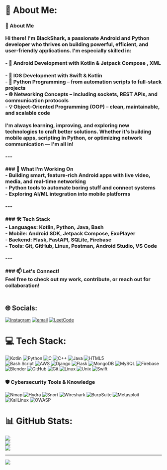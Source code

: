 # 💫 About Me:
### 👋 About Me<br><br>Hi there! I'm **BlackShark**, a passionate Android and Python developer who thrives on building powerful, efficient, and user-friendly applications. I'm especially skilled in:<br><br>- 📱 **Android Development** with Kotlin & Jetpack Compose , XML <br><br>- 📱 **IOS Development** with Swift & Kotlin <br>- 🐍 **Python Programming** – from automation scripts to full-stack projects<br>- 🌐 **Networking Concepts** – including sockets, REST APIs, and communication protocols<br>- 💡 **Object-Oriented Programming (OOP)** – clean, maintainable, and scalable code<br><br>I'm always learning, improving, and exploring new technologies to craft better solutions. Whether it's building mobile apps, scripting in Python, or optimizing network communication — I'm all in!<br><br>---<br><br>### 🚀 What I’m Working On<br>- Building smart, feature-rich Android apps with live video, media, and real-time networking<br>- Python tools to automate boring stuff and connect systems<br>- Exploring AI/ML integration into mobile platforms<br><br>---<br><br>### 🛠️ Tech Stack<br>- **Languages**: Kotlin, Python, Java, Bash<br>- **Mobile**: Android SDK, Jetpack Compose, ExoPlayer<br>- **Backend**: Flask, FastAPI, SQLite, Firebase<br>- **Tools**: Git, GitHub, Linux, Postman, Android Studio, VS Code<br><br>---<br><br>### 📫 Let's Connect!<br>Feel free to check out my work, contribute, or reach out for collaboration!<br><br>


## 🌐 Socials:
[![Instagram](https://img.shields.io/badge/Instagram-%23E4405F.svg?logo=Instagram&logoColor=white)](https://instagram.com/__singh_keshav__) [![email](https://img.shields.io/badge/Email-D14836?logo=gmail&logoColor=white)](mailto:keshavrajbingo@gmail.com) [![LeetCode](https://img.shields.io/badge/LeetCode-000000?logo=LeetCode&logoColor=yellow)](https://leetcode.com/u/Keshavraj12/)


# 💻 Tech Stack:
![Kotlin](https://img.shields.io/badge/kotlin-%237F52FF.svg?style=for-the-badge&logo=kotlin&logoColor=white) 
![Python](https://img.shields.io/badge/python-3670A0?style=for-the-badge&logo=python&logoColor=ffdd54) 
![C](https://img.shields.io/badge/c-%2300599C.svg?style=for-the-badge&logo=c&logoColor=white) 
![C++](https://img.shields.io/badge/c++-%2300599C.svg?style=for-the-badge&logo=c%2B%2B&logoColor=white) 
![Java](https://img.shields.io/badge/java-%23ED8B00.svg?style=for-the-badge&logo=openjdk&logoColor=white) 
![HTML5](https://img.shields.io/badge/html5-%23E34F26.svg?style=for-the-badge&logo=html5&logoColor=white)  
![Bash Script](https://img.shields.io/badge/bash_script-%23121011.svg?style=for-the-badge&logo=gnu-bash&logoColor=white) 
![AWS](https://img.shields.io/badge/AWS-%23FF9900.svg?style=for-the-badge&logo=amazon-aws&logoColor=white) 
![Django](https://img.shields.io/badge/django-%23092E20.svg?style=for-the-badge&logo=django&logoColor=white) 
![Flask](https://img.shields.io/badge/flask-%23000.svg?style=for-the-badge&logo=flask&logoColor=white) 
![MongoDB](https://img.shields.io/badge/MongoDB-%234ea94b.svg?style=for-the-badge&logo=mongodb&logoColor=white) 
![MySQL](https://img.shields.io/badge/mysql-4479A1.svg?style=for-the-badge&logo=mysql&logoColor=white)
![Firebase](https://img.shields.io/badge/Firebase-FFCA28?style=for-the-badge&logo=firebase&logoColor=black)
![Blender](https://img.shields.io/badge/blender-%23F5792A.svg?style=for-the-badge&logo=blender&logoColor=white) 
![GitHub](https://img.shields.io/badge/github-%23121011.svg?style=for-the-badge&logo=github&logoColor=white) 
![Git](https://img.shields.io/badge/git-%23F05033.svg?style=for-the-badge&logo=git&logoColor=white)
![Linux](https://img.shields.io/badge/Linux-FCC624?style=for-the-badge&logo=linux&logoColor=black) 
![Unix](https://img.shields.io/badge/Unix-000000?style=for-the-badge&logo=unix&logoColor=white) 
![Swift](https://img.shields.io/badge/Swift-FA7343?style=for-the-badge&logo=swift&logoColor=white)

### 🛡 Cybersecurity Tools & Knowledge

![Nmap](https://img.shields.io/badge/Nmap-004170?style=for-the-badge&logo=gnu-bash&logoColor=white)
![Hydra](https://img.shields.io/badge/Hydra-000000?style=for-the-badge&logo=linux&logoColor=white)
![Snort](https://img.shields.io/badge/Snort-FF3366?style=for-the-badge&logo=snort&logoColor=white)
![Wireshark](https://img.shields.io/badge/Wireshark-1679A7?style=for-the-badge&logo=wireshark&logoColor=white)
![BurpSuite](https://img.shields.io/badge/Burp%20Suite-FF6633?style=for-the-badge&logo=burpsuite&logoColor=white)
![Metasploit](https://img.shields.io/badge/Metasploit-000000?style=for-the-badge&logo=metasploit&logoColor=blue)
![KaliLinux](https://img.shields.io/badge/Kali%20Linux-557C94?style=for-the-badge&logo=kalilinux&logoColor=white)
![OWASP](https://img.shields.io/badge/OWASP-000000?style=for-the-badge&logo=owasp&logoColor=white)


# 📊 GitHub Stats:
![](https://github-readme-stats.vercel.app/api?username=blackshark1213&theme=dark&hide_border=false&include_all_commits=false&count_private=false)<br/>
![](https://nirzak-streak-stats.vercel.app/?user=blackshark1213&theme=dark&hide_border=false)<br/>
![](https://github-readme-stats.vercel.app/api/top-langs/?username=blackshark1213&theme=dark&hide_border=false&include_all_commits=false&count_private=false&layout=compact)

---
[![](https://visitcount.itsvg.in/api?id=blackshark1213&icon=0&color=0)](https://visitcount.itsvg.in)

<!-- Proudly created with GPRM ( https://gprm.itsvg.in ) -->
